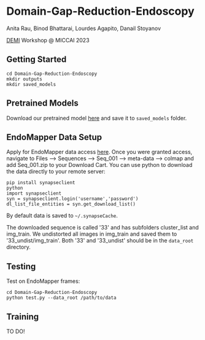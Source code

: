 # Domain-Gap-Reduction-Endoscopy



Anita Rau, Binod Bhattarai, Lourdes Agapito, Danail Stoyanov

[DEMI](https://demi-workshop.github.io) Workshop @ MICCAI 2023

## Getting Started

```
cd Domain-Gap-Reduction-Endoscopy
mkdir outputs
mkdir saved_models
```

## Pretrained Models

Download our pretrained model [here](https://drive.google.com/file/d/1DaUv-tZrijQimam1AF36gFvmTg6Vtxnz/view?usp=share_link) and save it to ```saved_models``` folder.

## EndoMapper Data Setup

Apply for EndoMapper data access [here](https://www.synapse.org/#!Synapse:syn26707219/wiki/615178). Once you were granted access, navigate to Files --> Sequences --> Seq_001 --> meta-data --> colmap and add Seq_001.zip to your Download Cart. You can use python to download the data directly to your remote server:

```
pip install synapseclient
python
import synapseclient
syn = synapseclient.login('username','password')
dl_list_file_entities = syn.get_download_list()
```
By default data is saved to `~/.synapseCache`.

The downloaded sequence is called '33' and has subfolders cluster_list and img_train. We undistorted all images in img_train and saved them to '33_undist/img_train'. Both '33' and '33_undist' should be in the `data_root` directory.

## Testing

Test on EndoMapper frames:

```
cd Domain-Gap-Reduction-Endoscopy
python test.py --data_root /path/to/data
```


## Training

TO DO!